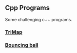## Cpp Programs
Some challenging c++ programs. 

### [TriMap](https://github.com/lvzhanhe/cpp-programs/tree/master/TriMap)

### [Bouncing ball](https://github.com/lvzhanhe/cpp-programs/tree/master/Bouncing%20ball)